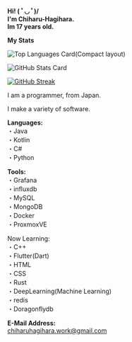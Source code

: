 __Hi! ( ﾟ◡ ﾟ)/  
I'm Chiharu-Hagihara.  
Im 17 years old.__
  
__My Stats__  

![Top Languages Card(Compact layout)](https://github-readme-stats.vercel.app/api/top-langs/?username=Chiharu-Hagihara&layout=compact)

![GitHub Stats Card](https://github-readme-stats.vercel.app/api?username=Chiharu-Hagihara&show_icons=true&count_private=true)

[![GitHub Streak](https://github-readme-streak-stats.herokuapp.com/?user=Chiharu-Hagihara)](https://git.io/streak-stats)

I am a programmer, from Japan.

I make a variety of software.


__Languages:__  
・Java  
・Kotlin  
・C#  
・Python  

__Tools:__  
・Grafana  
・influxdb  
・MySQL  
・MongoDB  
・Docker  
・ProxmoxVE  

Now Learning:   
・C++  
・Flutter(Dart)  
・HTML  
・CSS  
・Rust  
・DeepLearning(Machine Learning)  
・redis  
・Doragonflydb  

__E-Mail Address:__  
chiharuhagihara.work@gmail.com
